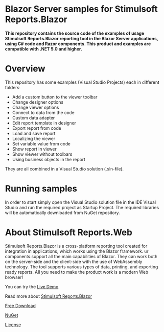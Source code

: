 # Blazor Server samples for Stimulsoft Reports.Blazor

#### This repository contains the source code of the examples of usage Stimulsoft Reports.Blazor reporting tool in the Blazor Server applications, using C# code and Razor components. This product and examples are compatible with .NET 5.0 and higher.

# Overview
This repository has some examples (Visual Studio Projects) each in different folders:
* Add a custom button to the viewer toolbar
* Change designer options
* Change viewer options
* Connect to data from the code
* Custom data adapter
* Edit report template in designer
* Export report from code
* Load and save report
* Localizing the viewer
* Set variable value from code
* Show report in viewer
* Show viewer without toolbars
* Using business objects in the report

They are all combined in a Visual Studio solution (.sln-file).

# Running samples
In order to start simply open the Visual Studio solution file in the IDE Visual Studio and run the required project as Startup Project. The required libraries will be automatically downloaded from NuGet repository.

# About Stimulsoft Reports.Web
Stimulsoft Reports.Blazor is a cross-platform reporting tool created for integration in applications, which works using the Blazor framework. ur components support all the main capabilities of Blazor. They can work both on the server-side and the client-side with the use of WebAssembly technology. The tool supports various types of data, printing, and exporting ready reports. All you need to make the product work is a modern Web browser!

You can try the [Live Demo](http://demo.stimulsoft.com/#Net)

Read more about [Stimulsoft Reports.Blazor](https://www.stimulsoft.com/en/products/reports-blazor)

[Free Download](https://www.stimulsoft.com/en/downloads)

[NuGet](https://www.nuget.org/packages/Stimulsoft.Reports.Blazor)

[License](LICENSE.md)
